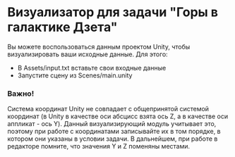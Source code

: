 # Визуализатор для задачи "Горы в галактике Дзета"
Вы можете воспользоваться данным проектом Unity, чтобы визуализировать ваши исходные данные. Для этого:
  - В Assets/input.txt вставьте свои входные данные
  - Запустите сцену из Scenes/main.unity
### Важно!
Система координат Unity не совпадает с общепринятой системой координат (в Unity в качестве оси абсцисс взята ось Z, а в качестве оси аппликат - ось Y). Данный визуализирующий модуль учитывает это, поэтому при работе с координатами записывайте их в том порядке, в котором они указаны в условии задачи. В дальнейшем, при работе в редакторе помните, что значения Y и Z поменяны местами.
